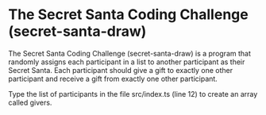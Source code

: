 # The Secret Santa Coding Challenge (secret-santa-draw)

 The Secret Santa Coding Challenge (secret-santa-draw) is a program that randomly assigns each participant in a list to another participant as their Secret Santa. Each participant should give a gift to exactly one other participant and receive a gift from exactly one other participant.

 Type the list of participants in the file src/index.ts (line 12) to create an array called givers.